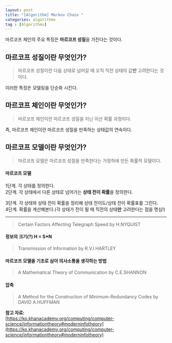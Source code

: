 ```yaml
---
layout: post
title: "[Algorithm] Markov Chain "
categories: algorithms
tag : [Algorithms]
---
```


마르코프 체인의 주요 특징은 **마르코프 성질**을 가진다는 것이다.<br>

## 마르코프 성질이란 무엇인가?<br>
> 마르코프 성질이란 다음 상태로 넘어갈 때 오직 직전 상태의 값**만** 고려한다는 것이다.

이러한 특징은 모델링을 단순화 시킨다.<br>

## 마르코프 체인이란 무엇인가?<br>
> 마르코프 체인이란 마르코프 성질을 지닌 이산 확률 과정이다.

즉, 마르코프 체인이란 마르코프 성질을 만족하는 상태값의 연속이다.<br>

## 마르코프 모델이란 무엇인가?<br>
> 마르코프 모델은 마르코프 성질을 만족한다는 가정하에 만든 확률적 모델이다.

#### 마르코프 모델<br>
1단계. 각 상태를 정의한다.<br>
2단계. 각 상태에서 다른 상태로 넘어가는 **상태 전이 확률**을 정의한다.<br>

3단계. 각 상태와 상태 전이 확률을 정리해 상태 전이도/상태 전이 확률표를 그린다.<br>
4단계. 확률을 계산해본다.(각 상태가 전이 될 때 직전의 상태**만** 고려한다는 점을 명심!)<br>

---

>Certain Factors Affecting Telegraph Speed by H.NYQUIST

#### 정보의 크기(?) H = S*N
>Transmission of Information by R.V.I HARTLEY

#### 마르코프 모델을 기초로 삼아 의사소통을 생각하는  방법
>A Mathematical Theory of Communication by C.E.SHANNON

#### 압축
>A Method for the Construction of Minimum-Redundancy Codes by DAVID A.HUFFMAN 

**참고 자료:**<br>
[https://ko.khanacademy.org/computing/computer-science/informationtheory#moderninfotheory](https://ko.khanacademy.org/computing/computer-science/informationtheory#moderninfotheory)